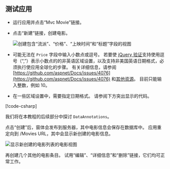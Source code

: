 
## <a name="test-the-app"></a>测试应用

* 运行应用并点击“Mvc Movie”链接。
* 点击“新建”链接，创建电影。

  ![创建包含“流派”、“价格”、“上映时间”和“标题”字段的视图](~/tutorials/first-mvc-app/adding-model/_static/movies.png)

* 可能无法在 `Price` 字段中输入小数点或逗号。 若要使 [jQuery 验证](https://jqueryvalidation.org/)支持使用逗号（“,”）表示小数点的的非英语区域设置，以及支持非美国英语日期格式，必须执行使应用全球化的步骤。 有关详细信息，请参阅 [https://github.com/aspnet/Docs/issues/4076](https://github.com/aspnet/Docs/issues/4076) 和[其他资源](#additional-resources)。 目前只能输入整数，例如 10。

<a name="displayformatdatelocal"></a>

* 在一些区域设置中，需要指定日期格式。 请参阅下方突出显示的代码。

[!code-csharp[](~/tutorials/first-mvc-app/start-mvc/sample/MvcMovie/Models/MovieDateFormat.cs?name=snippet_1&highlight=2,10)]

我们将在本教程的后续部分中探讨 `DataAnnotations`。

点击“创建”后，窗体会发布到服务器，其中电影信息会保存在数据库中。 应用重定向到 /Movies URL，其中会显示新创建的电影信息。

![显示新创建的电影列表的电影视图](~/tutorials/first-mvc-app/adding-model/_static/h.png)

再创建几个其他的电影条目。 试用“编辑”、“详细信息”和“删除”链接，它们均可正常工作。
